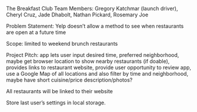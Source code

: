 The Breakfast Club
Team Members: Gregory  Katchmar (launch driver), Cheryl Cruz, Jade Dhabolt, Nathan Pickard, Rosemary Joe

Problem Statement: Yelp doesn’t allow a method to see when restaurants are open at a future time

Scope: limited to weekend brunch restaurants

Project Pitch: app lets user input desired time, preferred neighborhood, maybe get browser location to show nearby restaurants (if doable), provides links to restaurant website, provide user opportunity to review app, use a Google Map of all locations and also filter by time and neighborhood, maybe have short cuisine/price description/photos?

All restaurants will be linked to their website

Store last user’s settings in local storage.
